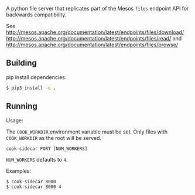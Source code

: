 A python file server that replicates part of the Mesos `files` endpoint API for backwards compatibility.

See http://mesos.apache.org/documentation/latest/endpoints/files/download/
http://mesos.apache.org/documentation/latest/endpoints/files/read/ and
http://mesos.apache.org/documentation/latest/endpoints/files/browse/

## Building

pip install dependencies:

```bash
$ pip3 install -e .
```

## Running

Usage:

The `COOK_WORKDIR` environment variable must be set. Only files with `COOK_WORKDIR` as the root will be served.

```cook-sidecar PORT [NUM_WORKERS]```

`NUM_WORKERS` defaults to `4`.

Examples:

```bash
$ cook-sidecar 8000
$ cook-sidecar 8000 4
```

